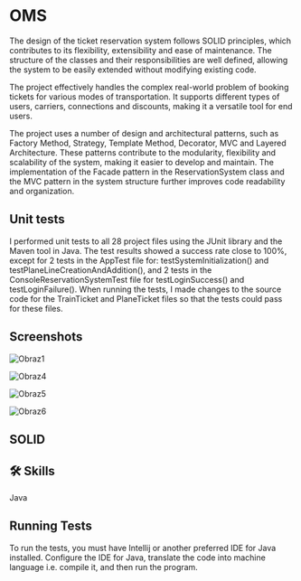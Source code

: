 
# OMS

The design of the ticket reservation system follows SOLID principles, which contributes to its flexibility, extensibility and ease of maintenance. The structure of the classes and their responsibilities are well defined, allowing the system to be easily extended without modifying existing code.

The project effectively handles the complex real-world problem of booking tickets for various modes of transportation. It supports different types of users, carriers, connections and discounts, making it a versatile tool for end users.

The project uses a number of design and architectural patterns, such as Factory Method, Strategy, Template Method, Decorator, MVC and Layered Architecture. These patterns contribute to the modularity, flexibility and scalability of the system, making it easier to develop and maintain. The implementation of the Facade pattern in the ReservationSystem class and the MVC pattern in the system structure further improves code readability and organization.
## Unit tests

I performed unit tests to all 28 project files using the JUnit library and the Maven tool in Java. The test results showed a success rate close to 100%, except for 2 tests in the AppTest file for: testSystemInitialization() and testPlaneLineCreationAndAddition(), and 2 tests in the ConsoleReservationSystemTest file for testLoginSuccess() and testLoginFailure(). When running the tests, I made changes to the source code for the TrainTicket and PlaneTicket files so that the tests could pass for these files.



## Screenshots

![Obraz1](https://github.com/maciekstrach01/Portfolio/assets/146733279/0b161911-3ada-4e76-8a35-ea8b3d4740c0)

![Obraz4](https://github.com/maciekstrach01/Portfolio/assets/146733279/f578fa7c-4168-4b92-bceb-cb0af6b38d62)


![Obraz5](https://github.com/maciekstrach01/Portfolio/assets/146733279/049c6199-391d-4c30-b0b7-0b2ca6469161)


![Obraz6](https://github.com/maciekstrach01/Portfolio/assets/146733279/516eaace-a836-4c9e-84bf-1e08811ab549)


















## SOLID


## 🛠 Skills
Java


## Running Tests

To run the tests, you must have Intellij or another preferred IDE for Java installed. Configure the IDE for Java, translate the code into machine language i.e. compile it, and then run the program.
